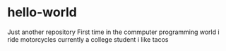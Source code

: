 # hello-world
Just another repository 
First time in the commputer programming world 
i ride motorcycles 
currently a college student 
i like tacos 
